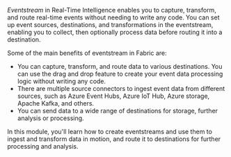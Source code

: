 *Eventstream* in Real-Time Intelligence enables you to capture, transform, and route real-time events without needing to write any code. You can set up event sources, destinations, and transformations in the eventstream, enabling you to collect, then optionally process data before routing it into a destination.

Some of the main benefits of eventstream in Fabric are:

- You can capture, transform, and route data to various destinations. You can use the drag and drop feature to create your event data processing logic without writing any code.
- There are multiple source connectors to ingest event data from different sources, such as Azure Event Hubs, Azure IoT Hub, Azure storage, Apache Kafka, and others.
- You can send data to a wide range of destinations for storage, further analysis or processing. 

In this module, you'll learn how to create eventstreams and use them to ingest and transform data in motion, and route it to destinations for further processing and analysis.